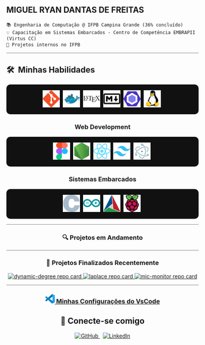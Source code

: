 ## MIGUEL RYAN DANTAS DE FREITAS
```text
📚 Engenharia de Computação @ IFPB Campina Grande (36% concluído)
💡 Capacitação em Sistemas Embarcados - Centro de Competência EMBRAPII (Virtus CC)
🔧 Projetos internos no IFPB
```

<hr style="height:1px;border-width:0;color:gray;background-color:gray">

## 🛠️ &nbsp;Minhas Habilidades

<div align="center">

<p style="background-color:#111111; padding:15px; border-radius:10px;">
<img src="https://github.com/devicons/devicon/blob/master/icons/git/git-original.svg" title="Git" alt="Git" width="45" height="45"/>&nbsp;
<img src="https://github.com/devicons/devicon/blob/master/icons/docker/docker-original.svg" title="Docker" alt="Docker" width="45" height="45"/>&nbsp;
<img src="https://github.com/devicons/devicon/blob/master/icons/latex/latex-original.svg" title="LaTeX" alt="LaTeX" width="45" height="45"/>&nbsp;
<img src="https://github.com/devicons/devicon/blob/master/icons/markdown/markdown-original.svg" title="Markdown" alt="Markdown" width="45" height="45"/>&nbsp;
<img src="https://github.com/devicons/devicon/blob/master/icons/eslint/eslint-original.svg" title="ESLint" alt="ESLint" width="45" height="45"/>&nbsp;
<img src="https://github.com/devicons/devicon/blob/master/icons/linux/linux-original.svg" title="Linux" alt="Linux" width="45" height="45"/>&nbsp;
</p>

### Web Development

<p style="background-color:#111111; padding:15px; border-radius:10px;">
<img src="https://github.com/devicons/devicon/blob/master/icons/figma/figma-original.svg" title="Figma" alt="Figma" width="45" height="45"/>&nbsp;
<img src="https://github.com/devicons/devicon/blob/master/icons/nodejs/nodejs-original.svg" title="NodeJS" alt="NodeJS" width="45" height="45"/>&nbsp;
<img src="https://github.com/devicons/devicon/blob/master/icons/react/react-original.svg" title="React" alt="React" width="45" height="45"/>&nbsp;
<img src="https://github.com/devicons/devicon/blob/master/icons/tailwindcss/tailwindcss-original.svg" title="TailwindCSS" alt="TailwindCSS" width="45" height="45"/>&nbsp;
<img src="https://github.com/devicons/devicon/blob/master/icons/electron/electron-original.svg" title="Electron" alt="Electron" width="45" height="45"/>&nbsp;
</p>

### Sistemas Embarcados

<p style="background-color:#111111; padding:15px; border-radius:10px;">
<img src="https://github.com/devicons/devicon/blob/master/icons/c/c-original.svg" title="C" alt="C" width="45" height="45"/>&nbsp;
<img src="https://github.com/devicons/devicon/blob/master/icons/arduino/arduino-original.svg" title="Arduino" alt="Arduino" width="45" height="45"/>&nbsp;
<img src="https://github.com/devicons/devicon/blob/master/icons/cmake/cmake-original.svg" title="CMake" alt="CMake" width="45" height="45"/>&nbsp;
<img src="https://github.com/devicons/devicon/blob/master/icons/raspberrypi/raspberrypi-original.svg" title="Raspberry Pi" alt="Raspberry Pi" width="45" height="45"/>&nbsp;
</p>

</div>

<hr style="height:1px;border-width:0;color:gray;background-color:gray">

<div align="center">
  <h3>🔍 Projetos em Andamento</h3>
</div>

<hr style="height:1px;border-width:0;color:gray;background-color:gray">

<div align="center">
  <h3>🚩 Projetos Finalizados Recentemente</h3>
  <a href="https://github.com/athavus/dynamic-degree">
    <img src="https://github-readme-stats.vercel.app/api/pin/?username=athavus&theme=github_dark&hide_border=true&bg_color=000000&icon_color=FFFFFF&title_color=FFFFFF&text_color=AAAAAA&repo=dynamic-degree" alt="dynamic-degree repo card" />
  </a>
  <a href="https://github.com/athavus/laplace">
    <img src="https://github-readme-stats.vercel.app/api/pin/?username=athavus&theme=github_dark&hide_border=true&bg_color=000000&icon_color=FFFFFF&title_color=FFFFFF&text_color=AAAAAA&repo=laplace" alt="laplace repo card" />
  </a>
  <a href="https://github.com/athavus/mic-monitor">
    <img src="https://github-readme-stats.vercel.app/api/pin/?username=athavus&theme=github_dark&hide_border=true&bg_color=000000&icon_color=FFFFFF&title_color=FFFFFF&text_color=AAAAAA&repo=mic-monitor" alt="mic-monitor repo card" />
  </a>
</div>

<hr style="height:1px;border-width:0;color:gray;background-color:gray">

<div align="center">
  <h3>
    <a href="settings.json">
      <img src="https://github.com/devicons/devicon/blob/master/icons/vscode/vscode-original.svg" title="VsCode" alt="VsCode" width="25" height="25"/> 
      Minhas Configurações do VsCode
    </a>
  </h3>
</div>

<div align="center">

## 🔗 Conecte-se comigo

<a href="https://github.com/athavus">
  <img src="https://img.shields.io/badge/GitHub-181717?style=for-the-badge&logo=github&logoColor=white" alt="GitHub" />
</a>
&nbsp;
<a href="https://www.linkedin.com/">
  <img src="https://img.shields.io/badge/LinkedIn-0A66C2?style=for-the-badge&logo=linkedin&logoColor=white" alt="LinkedIn" />
</a>

</div>
